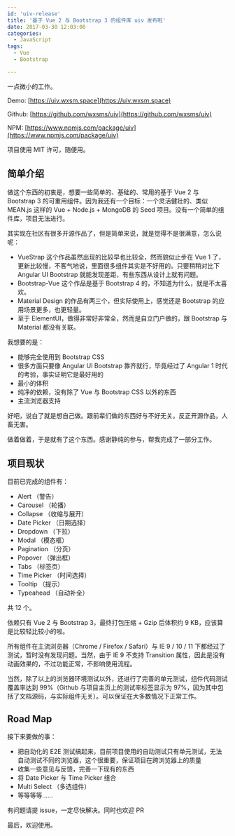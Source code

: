 ```yaml
---
id: 'uiv-release'
title: '基于 Vue 2 与 Bootstrap 3 的组件库 uiv 发布啦'
date: 2017-03-30 12:03:00
categories:
  - JavaScript
tags:
  - Vue
  - Bootstrap

---
```





一点微小的工作。

Demo: [https://uiv.wxsm.space](https://uiv.wxsm.space)

Github: [https://github.com/wxsms/uiv](https://github.com/wxsms/uiv)

NPM: [https://www.npmjs.com/package/uiv](https://www.npmjs.com/package/uiv)

项目使用 MIT 许可，随便用。

<!--more-->

## 简单介绍

做这个东西的初衷是，想要一些简单的、基础的、常用的基于 Vue 2 与 Bootstrap 3 的可重用组件。因为我还有一个目标：一个灵活健壮的、类似 MEAN.js 这样的 Vue + Node.js + MongoDB 的 Seed 项目。没有一个简单的组件库，项目无法进行。

其实现在社区有很多开源作品了，但是简单来说，就是觉得不是很满意，怎么说呢：

* VueStrap 这个作品虽然出现的比较早也比较全，然而貌似止步在 Vue 1 了，更新比较慢，不客气地说，里面很多组件其实是不好用的。只要稍稍对比下 Angular UI Bootstrap 就能发现差距，有些东西从设计上就有问题。
* Bootstrap-Vue 这个作品是基于 Bootstrap 4 的，不知道为什么，就是不太喜欢。
* Material Design 的作品有两三个，但实际使用上，感觉还是 Bootstrap 的应用场景更多，也更轻量。
* 至于 ElementUI，做得非常好非常全，然而是自立门户做的，跟 Bootstrap 与 Material 都没有关联。

我想要的是：

* 能够完全使用到 Bootstrap CSS
* 很多方面只要像 Angular UI Bootstrap 靠齐就行，毕竟经过了 Angular 1 时代的考验，事实证明它是最好用的
* 最小的体积
* 纯净的依赖，没有除了 Vue 与 Bootstrap CSS 以外的东西
* 主流浏览器支持

好吧，说白了就是想自己做。跟前辈们做的东西好与不好无关。反正开源作品，人畜无害。

做着做着，于是就有了这个东西。感谢静纯的参与，帮我完成了一部分工作。

## 项目现状

目前已完成的组件有：

* Alert （警告）
* Carousel （轮播）
* Collapse （收缩与展开）
* Date Picker （日期选择）
* Dropdown （下拉）
* Modal （模态框）
* Pagination （分页）
* Popover （弹出框）
* Tabs （标签页）
* Time Picker （时间选择）
* Tooltip （提示）
* Typeahead （自动补全）

共 12 个。

依赖只有 Vue 2 与 Bootstrap 3，最终打包压缩 + Gzip 后体积约 9 KB，应该算是比较轻比较小的啦。

所有组件在主流浏览器（Chrome / Firefox / Safari）与 IE 9 / 10 / 11 下都经过了测试，暂时没有发现问题。当然，由于 IE 9 不支持 Transition 属性，因此是没有动画效果的，不过功能正常，不影响使用流程。

当然，除了以上的浏览器环境测试以外，还进行了完善的单元测试，组件代码测试覆盖率达到 99%（Github 与项目主页上的测试率标签显示为 97%，因为其中包括了文档源码，与实际组件无关）。可以保证在大多数情况下正常工作。

## Road Map

接下来要做的事：

* 把自动化的 E2E 测试搞起来，目前项目使用的自动测试只有单元测试，无法自动测试不同的浏览器，这个很重要，保证项目在跨浏览器上的质量
* 收集一些意见与反馈，完善一下现有的东西
* 将 Date Picker 与 Time Picker 组合
* Multi Select （多选组件）
* 等等等等......

有问题请提 issue，一定尽快解决。同时也欢迎 PR

最后，欢迎使用。
